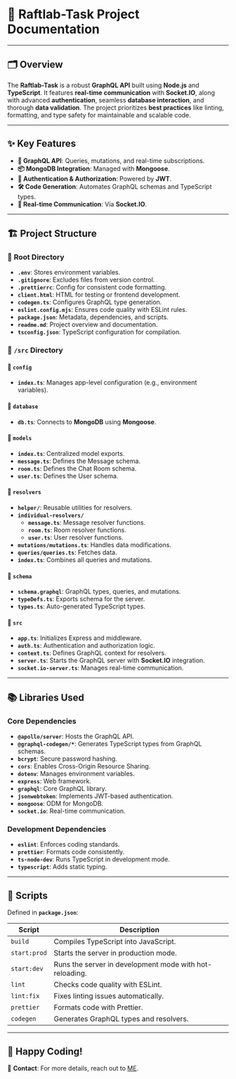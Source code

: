 # 🚀 **Raftlab-Task Project Documentation**

---

## 🗂️ **Overview**

The **Raftlab-Task** is a robust **GraphQL API** built using **Node.js** and **TypeScript**. It features **real-time communication** with **Socket.IO**, along with advanced **authentication**, seamless **database interaction**, and thorough **data validation**. The project prioritizes **best practices** like linting, formatting, and type safety for maintainable and scalable code.

---

## ✨ **Key Features**

- **🔗 GraphQL API**: Queries, mutations, and real-time subscriptions.
- **📦 MongoDB Integration**: Managed with **Mongoose**.
- **🔐 Authentication & Authorization**: Powered by **JWT**.
- **🛠️ Code Generation**: Automates GraphQL schemas and TypeScript types.
- **💬 Real-time Communication**: Via **Socket.IO**.

---

## 🏗️ **Project Structure**

### 📂 **Root Directory**
- **`.env`**: Stores environment variables.
- **`.gitignore`**: Excludes files from version control.
- **`.prettierrc`**: Config for consistent code formatting.
- **`client.html`**: HTML for testing or frontend development.
- **`codegen.ts`**: Configures GraphQL type generation.
- **`eslint.config.mjs`**: Ensures code quality with ESLint rules.
- **`package.json`**: Metadata, dependencies, and scripts.
- **`readme.md`**: Project overview and documentation.
- **`tsconfig.json`**: TypeScript configuration for compilation.

### 📂 **`/src` Directory**

#### 📁 `config`
- **`index.ts`**: Manages app-level configuration (e.g., environment variables).

#### 📁 `database`
- **`db.ts`**: Connects to **MongoDB** using **Mongoose**.

#### 📁 `models`
- **`index.ts`**: Centralized model exports.
- **`message.ts`**: Defines the Message schema.
- **`room.ts`**: Defines the Chat Room schema.
- **`user.ts`**: Defines the User schema.

#### 📁 `resolvers`
- **`helper/`**: Reusable utilities for resolvers.
- **`individual-resolvers/`**
  - **`message.ts`**: Message resolver functions.
  - **`room.ts`**: Room resolver functions.
  - **`user.ts`**: User resolver functions.
- **`mutations/mutations.ts`**: Handles data modifications.
- **`queries/queries.ts`**: Fetches data.
- **`index.ts`**: Combines all queries and mutations.

#### 📁 `schema`
- **`schema.graphql`**: GraphQL types, queries, and mutations.
- **`typeDefs.ts`**: Exports schema for the server.
- **`types.ts`**: Auto-generated TypeScript types.

#### 📁 `src`
- **`app.ts`**: Initializes Express and middleware.
- **`auth.ts`**: Authentication and authorization logic.
- **`context.ts`**: Defines GraphQL context for resolvers.
- **`server.ts`**: Starts the GraphQL server with **Socket.IO** integration.
- **`socket.io-server.ts`**: Manages real-time communication.

---

## 📚 **Libraries Used**

### **Core Dependencies**
- **`@apollo/server`**: Hosts the GraphQL API.
- **`@graphql-codegen/*`**: Generates TypeScript types from GraphQL schemas.
- **`bcrypt`**: Secure password hashing.
- **`cors`**: Enables Cross-Origin Resource Sharing.
- **`dotenv`**: Manages environment variables.
- **`express`**: Web framework.
- **`graphql`**: Core GraphQL library.
- **`jsonwebtoken`**: Implements JWT-based authentication.
- **`mongoose`**: ODM for MongoDB.
- **`socket.io`**: Real-time communication.

### **Development Dependencies**
- **`eslint`**: Enforces coding standards.
- **`prettier`**: Formats code consistently.
- **`ts-node-dev`**: Runs TypeScript in development mode.
- **`typescript`**: Adds static typing.

---

## 🔧 **Scripts**
Defined in **`package.json`**:

| **Script**   | **Description**                                         |
| ------------ | ------------------------------------------------------- |
| `build`      | Compiles TypeScript into JavaScript.                    |
| `start:prod` | Starts the server in production mode.                   |
| `start:dev`  | Runs the server in development mode with hot-reloading. |
| `lint`       | Checks code quality with ESLint.                        |
| `lint:fix`   | Fixes linting issues automatically.                     |
| `prettier`   | Formats code with Prettier.                             |
| `codegen`    | Generates GraphQL types and resolvers.                  |

---

## 🎉 **Happy Coding!**
📖 **Contact**: For more details, reach out to [ME](ravidholariya620@gmail.com).
